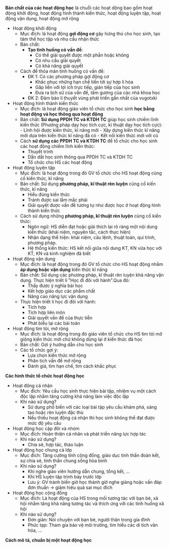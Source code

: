 **Bản chất của các hoạt động học** là chuỗi các hoạt dộng bao gồm hoạt động khởi động, hoạt động hình thành kiến thức, hoạt động luyện tập, hoạt động vận dụng, hoạt động mở rộng

+ Hoạt động khởi động
	- Mục đích: là hoạt động **gợi động cơ** gây hứng thú cho học sinh, tạo tâm thế học tập và nhu cầu nhận thức
	- Bản chất: 
		- **Tạo tình huống có vấn đề**: 	
			- Có thể giải quyết được một phần hoặc không
			- Có nhu cầu giải quyết
			- Có khả năng giải quyết
	- Cách để thỏa mãn tình huống có vấn đề:
		- ĐK 1: Có các phương pháp gợi động cơ
			- Khắc phục những hạn chế tiến tới sự hợp lí hóa
			- Gắp liền với lợi ích trực tiếp, gián tiếp của học sinh
			- Đưa ra lịch sử của vấn đề, tấm gương của các nhà khoa học
		- ĐK 2: Đảm bảo lí thuyết vùng phát triển gần nhất của vugotxki		
+ Hoạt động hình thành kiến thức
	- Mục đích:
		là hoạt động giáo viên tổ chức cho học sinh **học bằng hoạt động và học thông qua hoạt động**
	- Bản chất:
		**Sử dụng PPDH TC và KTDH TC** giúp học sinh chiếm lĩnh kiến thức (Phương pháp dạy học tích cực, kí thuật dạy học tích cực):
			- Lĩnh hội được kiến thức, kĩ năng mới
			- Xây dựng kiến thức kĩ năng mới dựa trên kiến thức kĩ năng đã có
			- Kết nối kiến thức mới với cũ
	- Cách **sử dụng các PPDH TC và KTDH TC** để tổ chức cho học sinh các hoạt động chiếm lĩnh kiến thức:
		- Thuyết trình
		- Dẫn dắt học sinh thông qua PPDH TC và KTDH TC
		- Tổ chức cho HS các hoạt động
+ Hoạt động luyện tập
	- Mục đích: là hoạt động trong đó GV tổ chức cho HS hoạt động củng cố kiến thức, kĩ năng
	- Bản chất: Sử dụng **phương pháp, kĩ thuật rèn luyện** củng cố kiến thức, kĩ năng
		- Hiểu đúng kiến thức
		- Tránh được sai lầm mắc phải
		- Giải quyết được vấn đề tương tự như được học ở hoạt động hình thành kiến thức
	- Cách sử dụng những **phương pháp, kĩ thuật rèn luyện** củng cố kiến thức:
		- Ngôn ngữ: HS diễn đạt hoặc giải thích lại rõ ràng một nội dung kiến thức (khái niệm, nguyên tắc, cách thực hiện)
		- Nhận dạng thể hiện: khái niệm, câu lệnh, thuật toán, qui trình, phương pháp.
		- Hệ thống kiến thức: HS kết nối giữa nội dung KT, KN vừa học với KT, KN và kinh nghiệm đã biết
+ Hoạt động vận dung
	- Mục đích: là hoạt động trong đó GV tổ chức cho HS hoạt động nhằm **áp dụng hoặc vận dụng** kiến thức kĩ năng
	- Bản chất: Sử dụng các phương pháp, kĩ thuật rèn luyện khả năng vận dụng. Thực hiện triết lí "Học đi đôi với hành".Qua đó:
		- Thấy được ý nghĩa bài học
		- Kết hợp giáo dục các phẩm chất
		- Nâng cao năng lực vận dụng
	- Thực hiện triết lí học đi đôi với hành:
		- Tích hợp
		- Tích hợp liên môn
		- Giải quyết vấn đề của thực tiễn
		- Phát biểu lại các bài toán
+ Hoạt động tìm tòi, mở rộng
	- Mục đích: là hoạt động trong đó giáo viên tổ chức cho HS tìm tỏi mở giộng kiến thức mới chứ không dừng lại ở kiến thức đã học
	- Bản chất: Gợi ý hướng dẫn cho học sinh
	- Các tổ chức gợi ý:
		- Lựa chọn kiến thức mở rộng
		- Phân tích vấn đề mở rộng
		- Đánh giá, tìm hạn chế, tìm cách khắc phục

**Các hình thức tổ chức hoạt động học**
+ Hoạt động cá nhận
	- Mục đích: Yêu cầu học sinh thực hiện bài tập, nhiệm vụ một cách độc lập nhằm tăng cường khả năng làm việc độc lập
	- Khi nào sử dụng? 
		- Sử dụng phổ biến với các loại bài tập yêu cầu khám phá, sáng tạo hoặc rèn luyện đặc thù
		- Nếu thiếu hoạt động cá nhận thì học sinh không thể đạt được mức độ yêu cầu
+ Hoạt động học cặp đôi và nhóm
	- Mục đích: Hoàn thiện cá nhân và phát triển năng lực hợp tác
	- Khi nào sử dụng? 
		- Chia sẻ, hợp tác, thảo luận
+ Hoạt động học chung cả lớp
	- Mục đích: Tăng cường tính cộng đồng, giáo dục tinh thần đoàn kết, sự chia sẻ, tinh thần chung sống hòa bình
	- Khi nào sử dụng? 
		- Khi nghe giáo viên hướng dẫn chung, tổng kết, ...
		- Khi HS luyện tập trình bày trước lớp
		- Lưu ý: GV tránh biến giờ học thành giờ nghe giảng hoặc vấn đáp đơn thuần -> giảm hiệu quả sai mục đích
+ Hoạt động học cộng đồng
 	- Mục đích: Là hoạt động của HS trong mối tương tác với bạn bè, xã hội nhằm tăng khả năng tương tác và thích ứng với các tình huống xã hội
	- Khi nào sử dụng? 
		- Đơn giản: Nói chuyện với bạn bè, người thân trong gia đình
		- Phức tạp: Tham gia bảo vệ môi trường, tìm hiểu các di tích văn hóa, ...

**Cách mô tả, chuẩn bị một hoạt động học**





